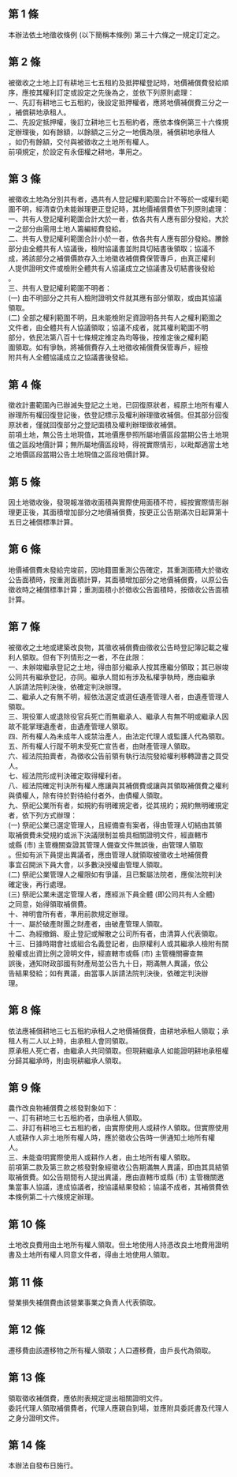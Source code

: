 第 1 條
-------
本辦法依土地徵收條例 (以下簡稱本條例) 第三十六條之一規定訂定之。

第 2 條
-------
被徵收之土地上訂有耕地三七五租約及抵押權登記時，地價補償費發給順  
序，應按其權利訂定或設定之先後為之，並依下列原則處理：  
一、先訂有耕地三七五租約，後設定抵押權者，應將地價補償費三分之一  
    ，補償耕地承租人。  
二、先設定抵押權，後訂立耕地三七五租約者，應依本條例第三十六條規  
    定辦理後，如有餘額，以餘額之三分之一地價為限，補償耕地承租人  
    ，如仍有餘額，交付與被徵收之土地所有權人。  
前項規定，於設定有永佃權之耕地，準用之。

第 3 條
-------
被徵收土地為分別共有者，遇共有人登記權利範圍合計不等於一或權利範  
圍不明，經清查仍未能辦理更正登記時，其地價補償費依下列原則處理：  
一、共有人登記權利範圍合計大於一者，依各共有人應有部分發給，大於  
    一之部分由需用土地人籌編經費發給。  
二、共有人登記權利範圍合計小於一者，依各共有人應有部分發給。賸餘  
    部分由全體共有人協議後，檢附協議書並附具切結書後領取；協議不  
    成，將該部分之補償價款存入土地徵收補償費保管專戶，由真正權利  
    人提供證明文件或檢附全體共有人協議成立之協議書及切結書後發給  
    。  
三、共有人登記權利範圍不明者：  
 (一) 由不明部分之共有人檢附證明文件就其應有部分領取，或由其協議  
      領取。  
 (二) 全部之權利範圍不明，且未能檢附足資證明各共有人之權利範圍之  
      文件者，由全體共有人協議領取；協議不成者，就其權利範圍不明  
      部分，依民法第八百十七條規定推定為均等後，按推定後之權利範  
      圍領取。如有爭執，將補償費存入土地徵收補償費保管專戶，經檢  
      附共有人全體協議成立之協議書後發給。

第 4 條
-------
徵收計畫範圍內已辦滅失登記之土地，已回復原狀者，經原土地所有權人  
辦理所有權回復登記後，依登記標示及權利辦理徵收補償。但其部分回復  
原狀者，僅就回復部分之登記面積及權利辦理徵收補償。  
前項土地，無公告土地現值，其地價應參照所屬地價區段當期公告土地現  
值之區段地價計算；無所屬地價區段時，得視實際情形，以毗鄰適當土地  
之地價區段當期公告土地現值之區段地價計算。

第 5 條
-------
因土地徵收後，發現報准徵收面積與實際使用面積不符，經按實際情形辦  
理更正後，其面積增加部分之地價補償費，按更正公告期滿次日起算第十  
五日之補償標準計算。

第 6 條
-------
地價補償費未發給完竣前，因地籍圖重測公告確定，其重測面積大於徵收  
公告面積時，按重測面積計算，其面積增加部分之地價補償費，以原公告  
徵收時之補償標準計算；重測面積小於徵收公告面積時，按徵收公告面積  
計算。

第 7 條
-------
被徵收之土地或建築改良物，其徵收補償費由徵收公告時登記簿記載之權  
利人領取。但有下列情形之一者，不在此限：  
一、未辦竣繼承登記之土地，得由部分繼承人按其應繼分領取；其已辦竣  
    公同共有繼承登記，亦同。繼承人間如有涉及私權爭執時，應由繼承  
    人訴請法院判決後，依確定判決辦理。  
二、繼承人之有無不明，經依法選定或選任遺產管理人者，由遺產管理人  
    領取。  
三、現役軍人或退除役官兵死亡而無繼承人、繼承人有無不明或繼承人因  
    故不能掌理遺產者，由遺產管理人領取。  
四、所有權人為未成年人或禁治產人，由法定代理人或監護人代為領取。  
五、所有權人行蹤不明未受死亡宣告者，由財產管理人領取。  
六、經法院拍賣者，為徵收公告前領有執行法院發給權利移轉證書之買受  
    人。  
七、經法院形成判決確定取得權利者。  
八、經法院確定判決所有權人應讓與其補償費或讓與其領取補償費之權利  
    與債權人，除有待於對待給付者外，由債權人領取。  
九、祭祀公業所有者，如規約有明確規定者，從其規約；規約無明確規定  
    者，依下列方式辦理：  
 (一) 祭祀公業已選定管理人，且經備查有案者，得由管理人切結由其領  
      取補償費未受規約或派下決議限制並檢具相關證明文件，經直轄市  
      或縣 (市) 主管機關查證其管理人備查文件無誤後，由管理人領取  
      。但如有派下員提出異議者，應由管理人就領取被徵收土地補償費  
      事宜召開派下員大會，以多數決授權由管理人領取。  
 (二) 祭祀公業管理人之權限如有爭議，且已繫屬法院者，應俟法院判決  
      確定後，再行處理。  
 (三) 祭祀公業未選定管理人者，應經派下員全體 (即公同共有人全體)  
      之同意，始得領取補償費。  
十、神明會所有者，準用前款規定辦理。  
十一、屬於破產財團之財產者，由破產管理人領取。  
十二、為經撤銷、廢止登記或解散之公司所有者，由清算人代表領取。  
十三、日據時期會社或組合名義登記者，由原權利人或其繼承人檢附有關  
      股權或出資比例之證明文件，經直轄市或縣 (市) 主管機關審查無  
      誤後，通知財政部國有財產局並公告九十日，期滿無人異議，依公  
      告結果發給；如有異議，由當事人訴請法院判決後，依確定判決辦  
      理。

第 8 條
-------
依法應補償耕地三七五租約承租人之地價補償費，由耕地承租人領取；承  
租人有二人以上時，由承租人會同領取。  
原承租人死亡者，由繼承人共同領取。但現耕繼承人如能證明耕地承租權  
分歸其繼承時，則由現耕繼承人領取。

第 9 條
-------
農作改良物補償費之核發對象如下：  
一、訂有耕地三七五租約者，由承租人領取。  
二、非訂有耕地三七五租約者，由實際使用人或耕作人領取。但實際使用  
    人或耕作人非土地所有權人時，應於徵收公告時一併通知土地所有權  
    人。  
三、未能查明實際使用人或耕作人者，由土地所有權人領取。  
前項第二款及第三款之核發對象經徵收公告期滿無人異議，即由其具結領  
取補償費。如公告期間有人提出異議，應由直轄市或縣 (市) 主管機關邀  
集當事人協議，達成協議者，按協議結果發給；協議不成者，其補償費依  
本條例第二十六條規定辦理。

第 10 條
--------
土地改良費用由土地所有權人領取。但土地使用人持憑改良土地費用證明  
書及土地所有權人同意文件者，得由土地使用人領取。

第 11 條
--------
營業損失補償費由該營業事業之負責人代表領取。

第 12 條
--------
遷移費由該遷移物之所有權人領取；人口遷移費，由戶長代為領取。

第 13 條
--------
領取徵收補償費，應依附表規定提出相關證明文件。  
委託代理人領取補償費者，代理人應親自到場，並應附具委託書及代理人  
之身分證明文件。

第 14 條
--------
本辦法自發布日施行。

